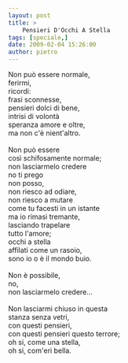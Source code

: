 ```yaml
---
layout: post
title: >
    Pensieri D'Occhi A Stella
tags: [speciale,]
date: 2009-02-04 15:26:00
author: pietro
---
```

Non può essere normale,<br/>ferirmi,<br/>ricordi:<br/>frasi sconnesse,<br/>pensieri dolci di bene,<br/>intrisi di volontà<br/>speranza amore e oltre,<br/>ma non c'è nient'altro.<br/><br/>Non può essere<br/>così schifosamente normale;<br/>non lasciarmelo credere<br/>no ti prego<br/>non posso,<br/>non riesco ad odiare,<br/>non riesco a mutare<br/>come tu facesti in un istante<br/>ma io rimasi tremante,<br/>lasciando trapelare<br/>tutto l'amore;<br/>occhi a stella<br/>affilati come un rasoio,<br/>sono io o è il mondo buio.<br/><br/>Non è possibile,<br/>no,<br/>non lasciarmelo credere...<br/><br/>Non lasciarmi chiuso in questa<br/>stanza senza vetri,<br/>con questi pensieri,<br/>con questi pensieri questo terrore;<br/>oh si, come una stella,<br/>oh si, com'eri bella.
